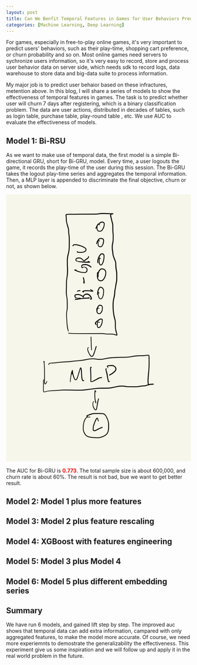 ```yaml
---
layout: post
title: Can We Benfit Temporal Features in Games for User Behaviors Prediciton?
categories: [Machine Learning, Deep Learning]
---
```




For games, especially in free-to-play online games, it's very important to predict users' behaviors, such as their play-time, shopping cart preference, or churn probability and so on.  Most online games need servers to sychronize users information, so it's very easy to record, store and process user behavior data on server side, which needs sdk to record logs, data warehouse to store data and big-data suite to process information. 

My major job is to predict user behaior based on these infractures, metention above. In this blog, I will share a series of models to show the effectiveness of temporal features in games. The task is to predict whether user will churn 7 days after registering, which is a binary classification problem. The data are user actions, distributed in decades of tables, such as login table, purchase table, play-round table , etc. We use AUC to evaluate the effectiveness of models.



## Model 1: Bi-RSU

As we want to make use of temporal data, the first model is a simple Bi-directional GRU, short for Bi-GRU, model. Every time, a user logouts the game, it records the play-time of the user during this session. The Bi-GRU takes the logout play-time series and aggregates the temporal information. Then, a MLP layer is appended to discriminate the final objective, churn or not, as shown below.

![](think-in-user-prediction-for-games/bi-gru.jpg)

The AUC for Bi-GRU is <span style="color:red">**0.773**</span>. The total sample size is about 600,000, and churn rate is about 60%. The result is not bad, bue we want to get better result.



## Model 2: Model 1 plus more features



## Model 3: Model 2 plus feature rescaling



## Model 4: XGBoost with features engineering



## Model 5: Model 3 plus Model 4



## Model 6: Model 5 plus different embedding series 





## Summary

We have run 6 models, and gained lift step by step. The improved auc shows that temporal data can add extra information, campared with only aggregated features, to make the model more accurate. Of course, we need more experiemnts to demostrate the generalizability the effectiveness. This experiment give us some inspiration and we will follow up and apply it in the real world problem in the future.



